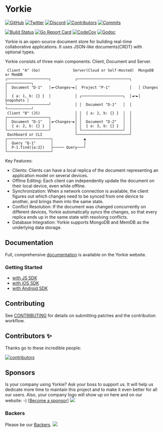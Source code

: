 # Yorkie

[![GitHub](https://img.shields.io/github/stars/yorkie-team/yorkie.svg?style=social)](https://github.com/yorkie-team/yorkie)
[![Twitter](https://img.shields.io/twitter/follow/team_yorkie.svg?label=Follow)](https://twitter.com/team_yorkie)
[![Discord](https://img.shields.io/discord/928301813785038878?label=discord&logo=discord&logoColor=white)](https://discord.gg/MVEAwz9sBy)
[![Contributors](https://img.shields.io/github/contributors/yorkie-team/yorkie.svg)](https://github.com/yorkie-team/yorkie/contributors)
[![Commits](https://img.shields.io/github/commit-activity/m/yorkie-team/yorkie.svg)](https://github.com/yorkie-team/yorkie/pulse)

[![Build Status](https://github.com/yorkie-team/yorkie/actions/workflows/ci.yml/badge.svg?branch=main)](https://github.com/yorkie-team/yorkie/actions/workflows/ci.yml)
[![Go Report Card](https://goreportcard.com/badge/github.com/yorkie-team/yorkie)](https://goreportcard.com/report/github.com/yorkie-team/yorkie)
[![CodeCov](https://img.shields.io/codecov/c/github/yorkie-team/yorkie)](https://codecov.io/gh/yorkie-team/yorkie)
[![Godoc](http://img.shields.io/badge/go-documentation-blue.svg?style=flat-square)](https://godoc.org/github.com/yorkie-team/yorkie)

Yorkie is an open-source document store for building real-time collaborative applications. It uses JSON-like documents(CRDT) with optional types.

Yorkie consists of three main components: Client, Document and Server.

```
 Client "A" (Go)               Server(Cloud or Self-Hosted)  MongoDB or MemDB
┌───────────────────┐           ┌────────────────────────┐   ┌───────────┐
│  Document "D-1"   │◄─Changes─►│  Project "P-1"         │   │ Changes   │
│  { a: 1, b: {} }  │           │ ┌───────────────────┐  │◄─►│ Snapshots │
└───────────────────┘           │ │  Document "D-1"   │  │   └───────────┘
 Client "B" (JS)                │ │  { a: 2, b: {} }  │  │
┌───────────────────┐           │ │                   │  │
│  Document "D-1"   │◄─Changes─►│ │  Document "D-2"   │  │
│  { a: 2, b: {} }  │           │ │  { a: 3, b: {} }  │  │
└───────────────────┘           │ └───────────────────┘  │
 Dashboard or CLI               └────────────────────────┘
┌────────────────────┐              ▲
│  Query "Q-1"       │              |
│  P-1.find({a:2})   ├───── Query───┘
└────────────────────┘
```

Key Features:

- Clients: Clients can have a local replica of the document representing an application model on several devices.
- Offline Editing: Each client can independently update the document on their local device, even while offline.
- Synchronization: When a network connection is available, the client figures out which changes need to be synced from one device to another, and brings them into the same state.
- Conflict Resolution: If the document was changed concurrently on different devices, Yorkie automatically syncs the changes, so that every replica ends up in the same state with resolving conflicts.
- Database Integration: Yorkie supports MongoDB and MemDB as the underlying data storage.

## Documentation

Full, comprehensive [documentation](https://yorkie.dev/docs) is available on the Yorkie website.

### Getting Started

- [with JS SDK](https://yorkie.dev/docs/getting-started/with-js-sdk)
- [with iOS SDK](https://yorkie.dev/docs/getting-started/with-ios-sdk)
- [with Android SDK](https://yorkie.dev/docs/getting-started/with-android-sdk)

## Contributing

See [CONTRIBUTING](CONTRIBUTING.md) for details on submitting patches and the contribution workflow.

## Contributors ✨

Thanks go to these incredible people:

<a href="https://github.com/yorkie-team/yorkie/graphs/contributors">
  <img src="https://contrib.rocks/image?repo=yorkie-team/yorkie" alt="contributors"/>
</a>

## Sponsors

Is your company using Yorkie? Ask your boss to support us. It will help us dedicate more time to maintain this project and to make it even better for all our users. Also, your company logo will show up on here and on our website: -) [[Become a sponsor](https://opencollective.com/yorkie#sponsor)]
<a href="https://opencollective.com/yorkie#sponsor" target="_
blank"><img src="https://opencollective.com/yorkie/sponsor.svg?width=890"></a>

### Backers

Please be our [Backers](https://opencollective.com/yorkie#backers).
<a href="https://opencollective.com/yorkie#backers" target="_blank"><img src="https://opencollective.com/yorkie/backers.svg?width=890"></a>
